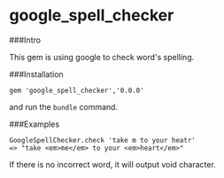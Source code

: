 google_spell_checker
====================

###Intro

This gem is using google to check word's spelling.


###Installation

```
gem 'google_spell_checker','0.0.0'
```

and run the `bundle` command.

###Examples

```
GoogleSpellChecker.check 'take m to your heatr'
=> "take <em>me</em> to your <em>heart</em>"
```

If there is no incorrect word, it will output void character. 
